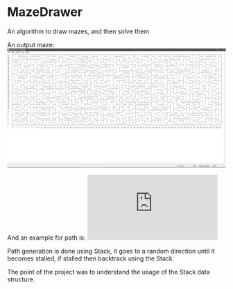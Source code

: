 # MazeDrawer
An algorithm to draw mazes, and then solve them

An output maze: 
![alt text](https://github.com/armantorik/MazeDrawer/blob/master/mazeScreenShot.png?raw=true)

And an example for path is: 
![HERE!](https://github.com/armantorik/MazeDrawer/blob/master/MazeAlgo/MazeAlgo/maze_3_path_3_0_0_4.txt?raw=true)

Path generation is done using Stack, it goes to a random direction until it becomes stalled, if stalled then backtrack using the Stack.

The point of the project was to understand the usage of the Stack data structure.
